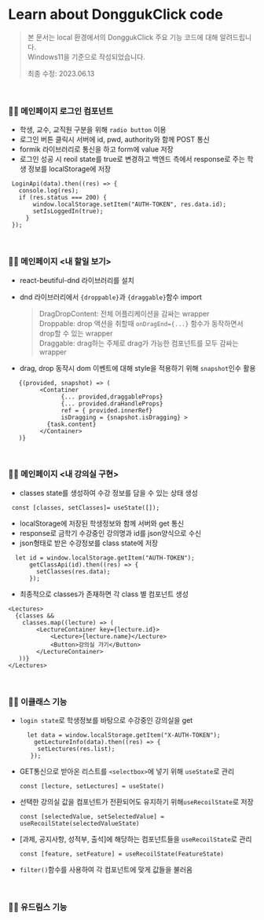 # Learn about DonggukClick code

> 본 문서는 local 환경에서의 DonggukClick 주요 기능 코드에 대해 알려드립니다. <br/>
> Windows11을 기준으로 작성되었습니다. 
> 
> 최종 수정: 2023.06.13

  <br/>

### 🧑‍💻 메인페이지 로그인 컴포넌트

  - 학생, 교수, 교직원 구분을 위해 ```radio button``` 이용
  - 로그인 버튼 클릭시 서버에 id, pwd, authority와 함께 POST 통신
  - formik 라이브러리로 통신을 하고 form에 value 저장
  - 로그인 성공 시 reoil state를 true로 변경하고 백엔드 측에서 response로 주는 학생 정보를 localStorage에 저장
   ```
    LoginApi(data).then((res) => {
      console.log(res);
      if (res.status === 200) {
          window.localStorage.setItem("AUTH-TOKEN", res.data.id);
          setIsLoggedIn(true);
        }
    });
   ```
 <br/>
 
### 🧑‍💻 메인페이지 <내 할일 보기>

  - react-beutiful-dnd 라이브러리를 설치
  - dnd 라이브러리에서 ```{droppable}```과 ```{draggable}```함수 import
  
    > DragDropContent: 전체 어플리케이션을 감싸는 wrapper <br/>
    > Droppable: drop 액션을 취할때 ```onDragEnd={...}``` 함수가 동작하면서 drop할 수 있는 wrapper <br/>
    > Draggable: drag하는 주체로 drag가 가능한 컴포넌트를 모두 감싸는 wrapper <br/>
  - drag, drop 동작시 dom 이벤트에 대해 style을 적용하기 위해 ```snapshot```인수 활용
   ```
      {(provided, snapshot) => (
            <Contatiner
                  {... provided,draggableProps}
                  {... provided.draHandleProps}
                  ref = { provided.innerRef}
                  isDragging = {snapshot.isDragging} >
              {task.content}
            </Container>
      )}
   ```
  <br/>
  
  ### 🧑‍💻 메인페이지 <내 강의실 구현>
  
  - classes state를 생성하여 수강 정보를 담을 수 있는 상태 생성  
  ```
   const [classes, setClasses]= useState([]);
  ```
  - localStorage에 저장된 학생정보와 함께 서버와 get 통신
  - response로 금학기 수강중인 강의명과 id를 json양식으로 수신
  - json형태로 받은 수강정보를 class state에 저장
  ```
    let id = window.localStorage.getItem("AUTH-TOKEN");
        getClassApi(id).then((res) => {
          setClasses(res.data);
        });
  ```
  - 최종적으로 classes가 존재하면 각 class 별 컴포넌트 생성
  ```
  <Lectures>
    {classes &&
      classes.map((lecture) => (
          <LectureContainer key={lecture.id}>
              <Lecture>{lecture.name}</Lecture>
              <Button>강의실 가기</Button>
          </LectureContainer>
     ))}
  </Lectures>
  ```
  <br/>
  
  ### 🧑‍💻 이클래스 기능
  
  - ```login state```로 학생정보를 바탕으로 수강중인 강의실을 get
  
    ```
      let data = window.localStorage.getItem("X-AUTH-TOKEN");
        getLectureInfo(data).then((res) => {
         setLectures(res.list);
       });
    ```
   
  - GET통신으로 받아온 리스트를 ```<selectbox>```에 넣기 위해 ```useState```로 관리
  
    ```const [lecture, setLectures] = useState()```
    
  - 선택한 강의실 값을 컴포넌트가 전환되어도 유지하기 위해```useRecoilState```로 저장
  
    ```const [selectedValue, setSelectedValue] = useRecoilState(selectedValueState)```
    
  - [과제, 공지사항, 성적부, 출석]에 해당하는 컴포넌트들을 ```useRecoilState```로 관리
  
     ```const [feature, setFeature] = useRecoilState(FeatureState)```
     
  - ```filter()```함수를 사용하여 각 컴포넌트에 맞게 값들을 불러옴
 <br/>
 
 ### 🧑‍💻 유드림스 기능

